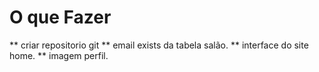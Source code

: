 # O que Fazer

** criar repositorio git
** email exists da tabela salão.
** interface do site home.
** imagem perfil.